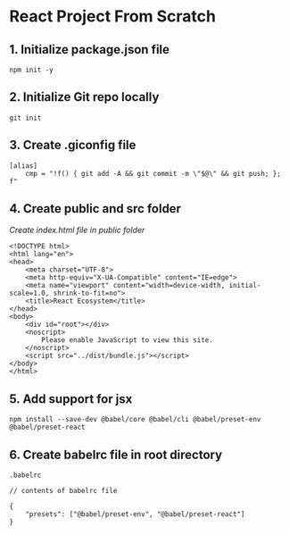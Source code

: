 # React Project From Scratch

## 1. Initialize package.json file
```
npm init -y
```

## 2. Initialize Git repo locally
```
git init
```

## 3. Create .giconfig file 
```
[alias]
    cmp = "!f() { git add -A && git commit -m \"$@\" && git push; }; f"
```
## 4. Create public and src folder
*Create index.html file in public folder*
```
<!DOCTYPE html>
<html lang="en">
<head>
    <meta charset="UTF-8">
    <meta http-equiv="X-UA-Compatible" content="IE=edge">
    <meta name="viewport" content="width=device-width, initial-scale=1.0, shrink-to-fit=no">
    <title>React Ecosystem</title>
</head>
<body>
    <div id="root"></div>
    <noscript>
        Please enable JavaScript to view this site.
    </noscript>
    <script src="../dist/bundle.js"></script>
</body>
</html>
```
## 5. Add support for jsx
```
npm install --save-dev @babel/core @babel/cli @babel/preset-env @babel/preset-react
```

## 6. Create babelrc file in root directory
```
.babelrc

// contents of babelrc file

{
    "presets": ["@babel/preset-env", "@babel/preset-react"]
}
```
